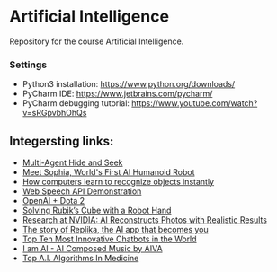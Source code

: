 # Artificial Intelligence

Repository for the course Artificial Intelligence. 

### Settings 
- Python3 installation: https://www.python.org/downloads/ 
- PyCharm IDE: https://www.jetbrains.com/pycharm/ 
- PyCharm debugging tutorial: https://www.youtube.com/watch?v=sRGpvbhOhQs

## Integersting links:
- [Multi-Agent Hide and Seek](https://www.youtube.com/watch?v=kopoLzvh5jY)
- [Meet Sophia, World's First AI Humanoid Robot](https://www.youtube.com/watch?v=Sq36J9pNaEo)
- [How computers learn to recognize objects instantly](https://www.youtube.com/watch?v=Cgxsv1riJhI)
- [Web Speech API Demonstration](https://www.google.com/intl/en/chrome/demos/speech.html)
- [OpenAI + Dota 2](https://www.youtube.com/watch?v=l92J1UvHf6M)
- [Solving Rubik’s Cube with a Robot Hand](https://www.youtube.com/watch?v=x4O8pojMF0w)
- [Research at NVIDIA: AI Reconstructs Photos with Realistic Results](https://www.youtube.com/watch?v=gg0F5JjKmhA)
- [The story of Replika, the AI app that becomes you](https://www.youtube.com/watch?v=yQGqMVuAk04)
- [Top Ten Most Innovative Chatbots in the World](https://www.youtube.com/watch?v=XuIfJAkck0Q)
- [I am AI - AI Composed Music by AIVA](https://www.youtube.com/watch?v=Emidxpkyk6o)
- [Top A.I. Algorithms In Medicine](https://www.youtube.com/watch?v=G1IsZeFR_Rk)
